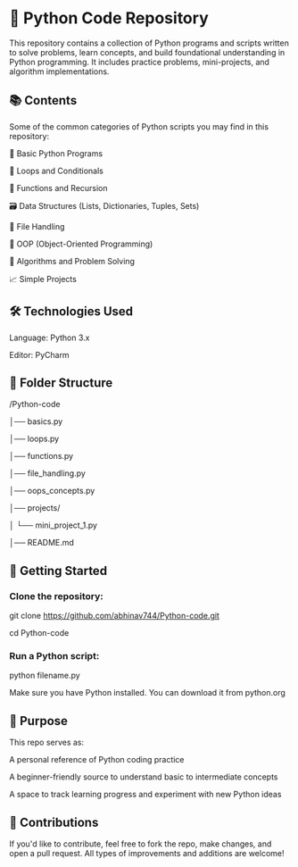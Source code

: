 # 🐍 Python Code Repository

This repository contains a collection of Python programs and scripts written to solve problems, learn concepts, and build foundational understanding in Python programming. It includes practice problems, mini-projects, and algorithm implementations.

## 📚 Contents

Some of the common categories of Python scripts you may find in this repository:

🧮 Basic Python Programs

🔁 Loops and Conditionals

🧠 Functions and Recursion

🗃️ Data Structures (Lists, Dictionaries, Tuples, Sets)

📂 File Handling

🧩 OOP (Object-Oriented Programming)

🔢 Algorithms and Problem Solving

📈 Simple Projects

## 🛠️ Technologies Used

Language: Python 3.x

Editor: PyCharm

## 📂 Folder Structure

/Python-code

│── basics.py

│── loops.py

│── functions.py

│── file_handling.py

│── oops_concepts.py

│── projects/

│    └── mini_project_1.py

│── README.md


## 🚀 Getting Started

### Clone the repository:

git clone https://github.com/abhinav744/Python-code.git

cd Python-code

### Run a Python script:



python filename.py

Make sure you have Python installed. You can download it from python.org

## 🎯 Purpose

This repo serves as:

A personal reference of Python coding practice

A beginner-friendly source to understand basic to intermediate concepts

A space to track learning progress and experiment with new Python ideas

## 🤝 Contributions

If you'd like to contribute, feel free to fork the repo, make changes, and open a pull request. All types of improvements and additions are welcome!
